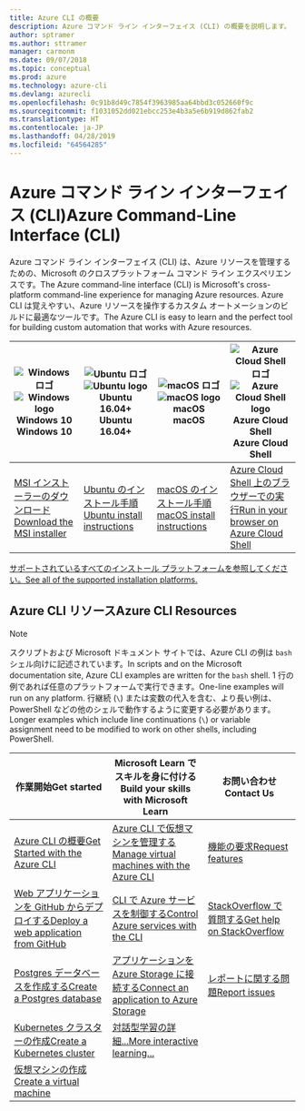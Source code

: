 ```yaml
---
title: Azure CLI の概要
description: Azure コマンド ライン インターフェイス (CLI) の概要を説明します。
author: sptramer
ms.author: sttramer
manager: carmonm
ms.date: 09/07/2018
ms.topic: conceptual
ms.prod: azure
ms.technology: azure-cli
ms.devlang: azurecli
ms.openlocfilehash: 0c91b8d49c7854f3963985aa64bbd3c052660f9c
ms.sourcegitcommit: f1031052dd021ebcc253e4b3a5e6b919d862fab2
ms.translationtype: HT
ms.contentlocale: ja-JP
ms.lasthandoff: 04/28/2019
ms.locfileid: "64564285"
---
```

# <a name="azure-command-line-interface-cli"></a><span data-ttu-id="ea358-103">Azure コマンド ライン インターフェイス (CLI)</span><span class="sxs-lookup"><span data-stu-id="ea358-103">Azure Command-Line Interface (CLI)</span></span>

<span data-ttu-id="ea358-104">Azure コマンド ライン インターフェイス (CLI) は、Azure リソースを管理するための、Microsoft のクロスプラットフォーム コマンド ライン エクスペリエンスです。</span><span class="sxs-lookup"><span data-stu-id="ea358-104">The Azure command-line interface (CLI) is Microsoft's cross-platform command-line experience for managing Azure resources.</span></span> <span data-ttu-id="ea358-105">Azure CLI は覚えやすい、Azure リソースを操作するカスタム オートメーションのビルドに最適なツールです。</span><span class="sxs-lookup"><span data-stu-id="ea358-105">The Azure CLI is easy to learn and the perfect tool for building custom automation that works with Azure resources.</span></span>

| <span data-ttu-id="ea358-106"><center>![Windows ロゴ](./media/Windows_logo_-_2012.png)</span><span class="sxs-lookup"><span data-stu-id="ea358-106"><center>![Windows logo](./media/Windows_logo_-_2012.png)</span></span><br/><span data-ttu-id="ea358-107">Windows 10</center></span><span class="sxs-lookup"><span data-stu-id="ea358-107">Windows 10</center></span></span> | <span data-ttu-id="ea358-108"><center>![Ubuntu ロゴ](./media/cof_orange_hex.png)</span><span class="sxs-lookup"><span data-stu-id="ea358-108"><center>![Ubuntu logo](./media/cof_orange_hex.png)</span></span><br/><span data-ttu-id="ea358-109">Ubuntu 16.04+</center></span><span class="sxs-lookup"><span data-stu-id="ea358-109">Ubuntu 16.04+</center></span></span> | <span data-ttu-id="ea358-110"><center>![macOS ロゴ](./media/Apple_logo_black.png)</span><span class="sxs-lookup"><span data-stu-id="ea358-110"><center>![macOS logo](./media/Apple_logo_black.png)</span></span><br/><span data-ttu-id="ea358-111">macOS</center></span><span class="sxs-lookup"><span data-stu-id="ea358-111">macOS</center></span></span> | <span data-ttu-id="ea358-112"><center>![Azure Cloud Shell ロゴ](./media/cloud-check.png)</span><span class="sxs-lookup"><span data-stu-id="ea358-112"><center>![Azure Cloud Shell logo](./media/cloud-check.png)</span></span><br/><span data-ttu-id="ea358-113">Azure Cloud Shell</center></span><span class="sxs-lookup"><span data-stu-id="ea358-113">Azure Cloud Shell</center></span></span> |
|---|---|---|---|
| [<span data-ttu-id="ea358-114">MSI インストーラーのダウンロード</span><span class="sxs-lookup"><span data-stu-id="ea358-114">Download the MSI installer</span></span>](https://aka.ms/installazurecliwindows) | [<span data-ttu-id="ea358-115">Ubuntu のインストール手順</span><span class="sxs-lookup"><span data-stu-id="ea358-115">Ubuntu install instructions</span></span>](./install-azure-cli-apt.md) | [<span data-ttu-id="ea358-116">macOS のインストール手順</span><span class="sxs-lookup"><span data-stu-id="ea358-116">macOS install instructions</span></span>](./install-azure-cli-macos.md) | [<span data-ttu-id="ea358-117">Azure Cloud Shell 上のブラウザーでの実行</span><span class="sxs-lookup"><span data-stu-id="ea358-117">Run in your browser on Azure Cloud Shell</span></span>](https://shell.azure.com) |

[<span data-ttu-id="ea358-118">サポートされているすべてのインストール プラットフォームを参照してください。</span><span class="sxs-lookup"><span data-stu-id="ea358-118">See all of the supported installation platforms.</span></span>](./install-azure-cli.md)

## <a name="azure-cli-resources"></a><span data-ttu-id="ea358-119">Azure CLI リソース</span><span class="sxs-lookup"><span data-stu-id="ea358-119">Azure CLI Resources</span></span>

> [!NOTE]
>
> <span data-ttu-id="ea358-120">スクリプトおよび Microsoft ドキュメント サイトでは、Azure CLI の例は `bash` シェル向けに記述されています。</span><span class="sxs-lookup"><span data-stu-id="ea358-120">In scripts and on the Microsoft documentation site, Azure CLI examples are written for the `bash` shell.</span></span> <span data-ttu-id="ea358-121">1 行の例であれば任意のプラットフォームで実行できます。</span><span class="sxs-lookup"><span data-stu-id="ea358-121">One-line examples will run on any platform.</span></span> <span data-ttu-id="ea358-122">行継続 (`\`) または変数の代入を含む、より長い例は、PowerShell などの他のシェルで動作するように変更する必要があります。</span><span class="sxs-lookup"><span data-stu-id="ea358-122">Longer examples which include line continuations (`\`) or variable assignment need to be modified to work on other shells, including PowerShell.</span></span>

| <span data-ttu-id="ea358-123">作業開始</span><span class="sxs-lookup"><span data-stu-id="ea358-123">Get started</span></span> | <span data-ttu-id="ea358-124">Microsoft Learn でスキルを身に付ける</span><span class="sxs-lookup"><span data-stu-id="ea358-124">Build your skills with Microsoft Learn</span></span> | <span data-ttu-id="ea358-125">お問い合わせ</span><span class="sxs-lookup"><span data-stu-id="ea358-125">Contact Us</span></span> |
|-------------|----------------------------------------|------------|
| [<span data-ttu-id="ea358-126">Azure CLI の概要</span><span class="sxs-lookup"><span data-stu-id="ea358-126">Get Started with the Azure CLI</span></span>](get-started-with-azure-cli.md) | [<span data-ttu-id="ea358-127">Azure CLI で仮想マシンを管理する</span><span class="sxs-lookup"><span data-stu-id="ea358-127">Manage virtual machines with the Azure CLI</span></span>](/learn/modules/manage-virtual-machines-with-azure-cli/) | [<span data-ttu-id="ea358-128">機能の要求</span><span class="sxs-lookup"><span data-stu-id="ea358-128">Request features</span></span>](https://github.com/Azure/azure-cli/issues/new?template=Feature_request.md) |
| [<span data-ttu-id="ea358-129">Web アプリケーションを GitHub からデプロイする</span><span class="sxs-lookup"><span data-stu-id="ea358-129">Deploy a web application from GitHub</span></span>](/azure/app-service/scripts/cli-deploy-github?toc=%2fcli%2fazure%2ftoc.json) | [<span data-ttu-id="ea358-130">CLI で Azure サービスを制御する</span><span class="sxs-lookup"><span data-stu-id="ea358-130">Control Azure services with the CLI</span></span>](/learn/modules/control-azure-services-with-cli/) | [<span data-ttu-id="ea358-131">StackOverflow で質問する</span><span class="sxs-lookup"><span data-stu-id="ea358-131">Get help on StackOverflow</span></span>](https://stackoverflow.com/questions/tagged/azure-cli) |
| [<span data-ttu-id="ea358-132">Postgres データベースを作成する</span><span class="sxs-lookup"><span data-stu-id="ea358-132">Create a Postgres database</span></span>](/azure/postgresql/quickstart-create-server-up-azure-cli?toc=%2fcli%2fazure%2ftoc.json) |  [<span data-ttu-id="ea358-133">アプリケーションを Azure Storage に接続する</span><span class="sxs-lookup"><span data-stu-id="ea358-133">Connect an application to Azure Storage</span></span>](/learn/modules/connect-an-app-to-azure-storage/) | [<span data-ttu-id="ea358-134">レポートに関する問題</span><span class="sxs-lookup"><span data-stu-id="ea358-134">Report issues</span></span>](https://github.com/Azure/azure-cli/issues/new?template=Bug_report.md) |
| [<span data-ttu-id="ea358-135">Kubernetes クラスターの作成</span><span class="sxs-lookup"><span data-stu-id="ea358-135">Create a Kubernetes cluster</span></span>](/azure/aks/kubernetes-walkthrough?toc=%2fcli%2fazure%2ftoc.json) | [<span data-ttu-id="ea358-136">対話型学習の詳細...</span><span class="sxs-lookup"><span data-stu-id="ea358-136">More interactive learning...</span></span>](/learn/browse/?products=azure-clis) | |
| [<span data-ttu-id="ea358-137">仮想マシンの作成</span><span class="sxs-lookup"><span data-stu-id="ea358-137">Create a virtual machine</span></span>](/cli/azure/azure-cli-vm-tutorial) | | |

